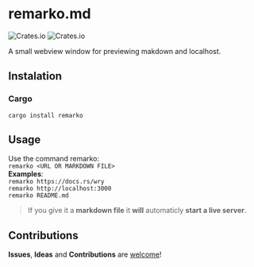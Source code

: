 # remarko.md

![Crates.io](https://img.shields.io/crates/v/remarko?style=flat-square)
![Crates.io](https://img.shields.io/crates/l/remarko?style=flat-square)

A small webview window for previewing makdown and localhost.

## Instalation
### Cargo
`cargo install remarko`
## Usage
Use the command remarko:<br>
`remarko <URL OR MARKDOWN FILE>`<br>
**Examples**:<br>
 `remarko https://docs.rs/wry` <br>
 `remarko http://localhost:3000` <br>
 `remarko README.md`
> If you give it a **markdown file** it **will** automaticly **start a live server**.
## Contributions
**Issues**, **Ideas** and **Contributions** are [welcome]()!
